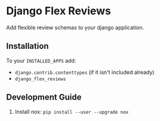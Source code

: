 # Django Flex Reviews

Add flexible review schemas to your django application.

## Installation

To your `INSTALLED_APPS` add:

- `django.contrib.contenttypes` (if it isn't included already)
- `django_flex_reviews`

## Development Guide

1. Install nox: `pip install --user --upgrade nox`

